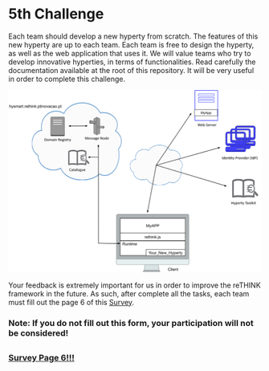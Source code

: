 # 5th Challenge

Each team should develop a new hyperty from scratch. The features of this new hyperty are up to each team. Each team is free to design the hyperty, as well as the web application that uses it. We will value teams who try to develop innovative hyperties, in terms of functionalities. 
Read carefully the documentation available at the root of this repository. It will be very useful in order to complete this challenge.


![5th Challenge](./Figures/5-Challenge.jpg)


Your feedback is extremely important for us in order to improve the reTHINK framework in the future. As such, after complete all the tasks, each team must fill out the page 6 of this [Survey](https://docs.google.com/forms/d/e/1FAIpQLSeFt56Ura0zkTqg_VX9od_jBZtE3-2mt_urTFvxsoRuQ3uJRw/viewform). 

### Note: If you do not fill out this form, your participation will not be considered! 

##

### [Survey Page 6!!!](https://docs.google.com/forms/d/e/1FAIpQLSeFt56Ura0zkTqg_VX9od_jBZtE3-2mt_urTFvxsoRuQ3uJRw/viewform) 
